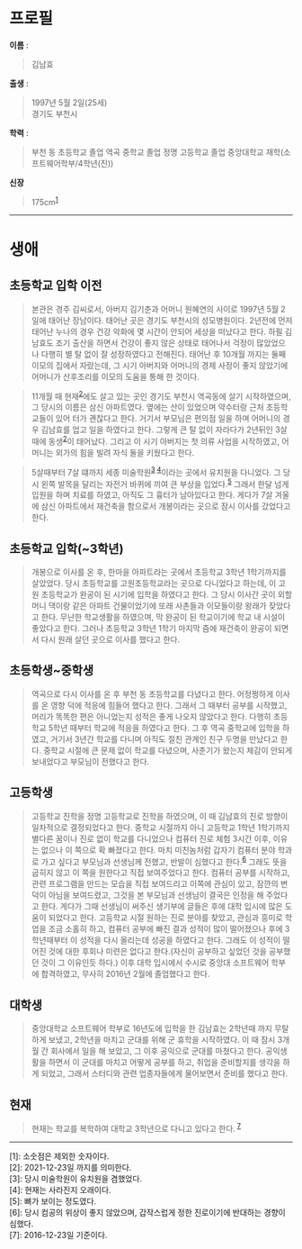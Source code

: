 # 프로필 
**이름** :  
>김남효

**출생** :  
>1997년 5월 2일(25세)  
>경기도 부천시

**학력** :  
>부천 동 초등학교 졸업
>역곡 중학교 졸업
>정명 고등학교 졸업
>중앙대학교 재학(소프트웨어학부/4학년(진))  

**신장**
>175cm<sup>[1](#footnote_1)</sup>

---
# 생애  
## 초등학교 입학 이전  
>본관은 경주 김씨로서, 아버지 김기춘과 어머니 원혜연의 사이로 1997년 5월 2일에 태어난 장남이다. 태어난 곳은 경기도 부천시의 성모병원이다. 2년전에 먼저 태어난 누나의 경우 건강 악화에 몇 시간이 안되어 세상을 떠났다고 한다. 하필 김남효도 조기 출산을 하면서 건강이 좋지 않은 상태로 태어나서 걱정이 많았었으나 다행히 별 탈 없이 잘 성장하였다고 전해진다. 태어난 후 10개월 까지는 둘째 이모의 집에서 자랐는데, 그 시기 아버지와 어머니의 경제 사정이 좋지 않았기에 어머니가 산후조리를 이모의 도움을 통해 한 것이다.  
  
>11개월 때 현재<sup>[2](#footnote_2)</sup>에도 살고 있는 곳인 경기도 부천시 역곡동에 살기 시작하였으며, 그 당시의 이름은 삼신 아파트였다. 옆에는 산이 있었으며 약수터랑 근처 초등학교들이 있어 터가 괜찮다고 한다. 거기서 부모님은 편의점 일을 하며 어머니의 경우 김남효를 업고 일을 하였다고 한다. 그렇게 큰 탈 없이 자라다가 2년뒤인 3살때에 동생<sup>[2](#footnote_2)</sup>이 태어났다. 그리고 이 시기 아버지는 첫 의류 사업을 시작하였고, 어머니는 외가의 힘을 빌려 자식 둘을 키웠다고 한다.  

>5살때부터 7살 떄까지 세종 미술학원<sup>[3](#footnote_3) </sup><sup>[4](#footnote_4)</sup>이라는 곳에서 유치원을 다니었다. 그 당시 왼쪽 발목을 달리는 자전거 바퀴에 끼여 큰 부상을 입었다.<sup>[5](#footnote_5)</sup> 그래서 한달 넘게 입원을 하며 치료를 하였고, 아직도 그 흉터가 남아있다고 한다. 게다가 7살 겨울에 삼신 아파트에서 재건축을 함으로서 개봉이라는 곳으로 잠시 이사를 갔었다고 한다.  

## 초등학교 입학(~3학년)  
>개봉으로 이사를 온 후, 한마을 아파트라는 곳에서 초등학교 3학년 1학기까지를 살았었다. 당시 초등학교를 고원초등학교라는 곳으로 다니었다고 하는데, 이 고원 초등학교가 완공이 된 시기에 입학을 하였다고 한다. 그 당시 이사간 곳이 외할머니 댁이랑 같은 아파트 건물이었기에 또래 사촌들과 이모들이랑 왕래가 잦았다고 한다. 무난한 학교생활을 하였으며, 막 완공이 된 학교이기에 학교 내 시설이 좋았다고 한다. 그러나 초등학교 3학년 1학기 마지막 즘에 재건축이 완공이 되면서 다시 원래 살던 곳으로 이사를 했다고 한다.

## 초등학생~중학생  
>역곡으로 다시 이사를 온 후 부천 동 초등학교를 다녔다고 한다. 어정쩡하게 이사를 온 영향 덕에 적응에 힘들어 했다고 한다. 그래서 그 때부터 공부를 시작했고, 머리가 똑똑한 편은 아니었는지 성적은 좋게 나오지 않았다고 한다. 다행히 초등학교 5학년 때부터 학교에 적응을 하였다고 한다. 그 후 역곡 중학교에 입학을 하였고, 거기서 3년간 학교를 다니며 아직도 절친 관계인 친구 두명을 만났다고 한다. 중학교 시절에 큰 문제 없이 학교를 다녔으며, 사춘기가 왔는지 체감이 안되게 보내었다고 부모님이 전했다고 한다.  

## 고등학생  
>고등학교 진학을 정명 고등학교로 진학을 하였으며, 이 때 김남효의 진로 방향이 일차적으로 결정되었다고 한다. 중학교 시절까지 아니 고등학교 1학년 1학기까지 별다른 꿈이나 진로 없이 학교를 다니었으나 컴퓨터 진로 체험 3시간 이후, 이유는 없으나 이 쪽으로 확 빠졌다고 한다. 마치 미친놈처럼 갑자기 컴퓨터 분야 학과로 가고 싶다고 부모님과 선생님께 전했고, 반발이 심했다고 한다.<sup>[6](#footnote_6)</sup> 그래도 뜻을 굽히지 않고 이 쪽을 원한다고 직접 보여주었다고 한다. 컴퓨터 공부를 시작하고, 관련 프로그램을 만드는 모습을 직접 보여드리고 이쪽에 관심이 있고, 잠깐의 변덕이 아님을 보여드렸고, 그것을 본 부모님과 선생님이 결국은 인정을 해 주었다고 한다. 게다가 그때 선생님이 써주신 생기부에 글들은 후에 대학 입시에 많은 도움이 되었다고 한다. 고등학교 시절 원하는 진로 분야를 찾았고, 관심과 흥미로 학업을 조금 소홀히 하고, 컴퓨터 공부에 빠진 결과 성적이 많이 떨어졌으나 후에 3학년때부터 이 성적을 다시 올리는데 성공을 하였다고 한다. 그래도 이 성적이 떨어진 것에 대한 후회나 미련은 없다고 한다.(자신이 공부하고 싶었던 것을 공부했던 것이 그 이유인듯 하다.) 이후 대학 입시에서 수시로 중앙대 소프트웨어 학부에 합격하였고, 무사히 2016년 2월에 졸업했다고 한다.

## 대학생  
>중앙대학교 소프트웨어 학부로 16년도에 입학을 한 김남효는 2학년때 까지 무탈하게 보냈고, 2학년을 마치고 군대를 위해 군 휴학을 시작하였다. 이 때 잠시 3개월 간 회사에서 일을 해 보았고, 그 이후 공익으로 군대를 마쳤다고 한다. 공익생활을 하면서 이 군대를 마치고 어떻게 공부를 하고, 취업을 준비할지를 생각을 하게 되었고, 그래서 스터디와 관련 업종자들에게 물어보면서 준비를 했다고 한다.  

## 현재
>현재는 학교를 복학하여 대학교 3학년으로 다니고 있다고 한다.<sup> [7](#footnote_7) </sup>
---
<a name="footnote_1">[1]</a>: 소숫점은 제외한 숫자이다.  
<a name="footnote_2">[2]</a>: 2021-12-23일 까지를 의미한다.  
<a name="footnote_3">[3]</a>: 당시 미술학원이 유치원을 겸했었다.  
<a name="footnote_4">[4]</a>: 현재는 사라진지 오래이다.  
<a name="footnote_5">[5]</a>: 뼈가 보이는 정도였다.  
<a name="footnote_6">[6]</a>: 당시 컴공의 위상이 좋지 않았으며, 갑작스럽게 정한 진로이기에 반대하는 경향이 심했다.  
<a name="footnote_7">[7]</a>: 2016-12-23일 기준이다.  










